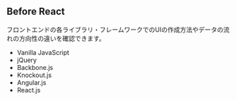 ## Before React
フロントエンドの各ライブラリ・フレームワークでのUIの作成方法やデータの流れの方向性の違いを確認できます。

- Vanilla JavaScript
- jQuery
- Backbone.js
- Knockout.js
- Angular.js
- React.js